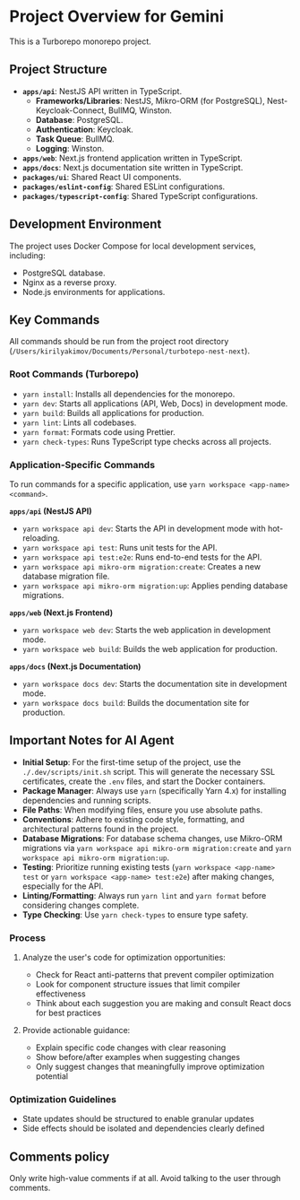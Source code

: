 # Project Overview for Gemini

This is a Turborepo monorepo project.

## Project Structure

- **`apps/api`**: NestJS API written in TypeScript.
  - **Frameworks/Libraries**: NestJS, Mikro-ORM (for PostgreSQL), Nest-Keycloak-Connect, BullMQ, Winston.
  - **Database**: PostgreSQL.
  - **Authentication**: Keycloak.
  - **Task Queue**: BullMQ.
  - **Logging**: Winston.
- **`apps/web`**: Next.js frontend application written in TypeScript.
- **`apps/docs`**: Next.js documentation site written in TypeScript.
- **`packages/ui`**: Shared React UI components.
- **`packages/eslint-config`**: Shared ESLint configurations.
- **`packages/typescript-config`**: Shared TypeScript configurations.

## Development Environment

The project uses Docker Compose for local development services, including:

- PostgreSQL database.
- Nginx as a reverse proxy.
- Node.js environments for applications.

## Key Commands

All commands should be run from the project root directory (`/Users/kirilyakimov/Documents/Personal/turbotepo-nest-next`).

### Root Commands (Turborepo)

- `yarn install`: Installs all dependencies for the monorepo.
- `yarn dev`: Starts all applications (API, Web, Docs) in development mode.
- `yarn build`: Builds all applications for production.
- `yarn lint`: Lints all codebases.
- `yarn format`: Formats code using Prettier.
- `yarn check-types`: Runs TypeScript type checks across all projects.

### Application-Specific Commands

To run commands for a specific application, use `yarn workspace <app-name> <command>`.

**`apps/api` (NestJS API)**

- `yarn workspace api dev`: Starts the API in development mode with hot-reloading.
- `yarn workspace api test`: Runs unit tests for the API.
- `yarn workspace api test:e2e`: Runs end-to-end tests for the API.
- `yarn workspace api mikro-orm migration:create`: Creates a new database migration file.
- `yarn workspace api mikro-orm migration:up`: Applies pending database migrations.

**`apps/web` (Next.js Frontend)**

- `yarn workspace web dev`: Starts the web application in development mode.
- `yarn workspace web build`: Builds the web application for production.

**`apps/docs` (Next.js Documentation)**

- `yarn workspace docs dev`: Starts the documentation site in development mode.
- `yarn workspace docs build`: Builds the documentation site for production.

## Important Notes for AI Agent

- **Initial Setup**: For the first-time setup of the project, use the `./.dev/scripts/init.sh` script. This will generate the necessary SSL certificates, create the `.env` files, and start the Docker containers.
- **Package Manager**: Always use `yarn` (specifically Yarn 4.x) for installing dependencies and running scripts.
- **File Paths**: When modifying files, ensure you use absolute paths.
- **Conventions**: Adhere to existing code style, formatting, and architectural patterns found in the project.
- **Database Migrations**: For database schema changes, use Mikro-ORM migrations via `yarn workspace api mikro-orm migration:create` and `yarn workspace api mikro-orm migration:up`.
- **Testing**: Prioritize running existing tests (`yarn workspace <app-name> test` or `yarn workspace <app-name> test:e2e`) after making changes, especially for the API.
- **Linting/Formatting**: Always run `yarn lint` and `yarn format` before considering changes complete.
- **Type Checking**: Use `yarn check-types` to ensure type safety.

### Process

1. Analyze the user's code for optimization opportunities:

   - Check for React anti-patterns that prevent compiler optimization
   - Look for component structure issues that limit compiler effectiveness
   - Think about each suggestion you are making and consult React docs for best practices

2. Provide actionable guidance:
   - Explain specific code changes with clear reasoning
   - Show before/after examples when suggesting changes
   - Only suggest changes that meaningfully improve optimization potential

### Optimization Guidelines

- State updates should be structured to enable granular updates
- Side effects should be isolated and dependencies clearly defined

## Comments policy

Only write high-value comments if at all. Avoid talking to the user through comments.
